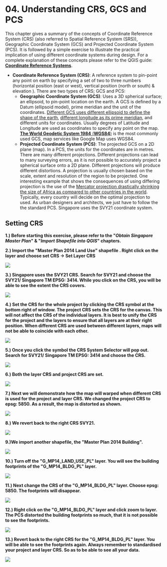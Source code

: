 # 04. Understanding CRS, GCS and PCS

This chapter gives a summary of the concepts of Coordinate Reference System \(CRS\) \(also referred to Spatial Reference System \(SRS\)\), Geographic Coordinate System \(GCS\) and Projected Coordinate System \(PCS\). It is followed by a simple exercise to illustrate the practical implication of using different coordinate systems during design. For a complete explanation of these concepts please refer to the QGIS guide: [**Coordinate Reference Systems**](https://docs.qgis.org/testing/en/docs/gentle_gis_introduction/coordinate_reference_systems.html#figure-projection-families).

* **Coordinate Reference System \(CRS\)**: A reference system to pin-point any point on earth by specifying a set of two to three numbers \(horizontal position \(east or west\), vertical position \(north or south\) & elevation \). There are two types of CRS; GCS and PCS:
  * **Geographic Coordinate System \(GCS\)**: Uses a 3D spherical surface; an ellipsoid, to pin-point location on the earth. A GCS is defined by a Datum \(ellipsoid model\), prime meridian and the unit of the coordinates. [Different GCS uses different ellipsoid to define the shape of the earth](http://support.virtual-surveyor.com/support/solutions/articles/1000261329-what-is-an-ellipsoid-), [different longitude as its prime meridian](https://en.wikipedia.org/wiki/Prime_meridian), and different units for coordinates. Usually degrees of Latitude and Longitude are used as coordinates to specify any point on the map.  [**The World Geodetic System 1984** \(**WGS84**\)](http://support.virtual-surveyor.com/support/solutions/articles/1000261351-what-is-wgs84-) is the most commonly used GCS, map services like Google Map uses WGS84. 
  * **Projected Coordinate System \(PCS\)**: The projected GCS on a 2D plane \(map\). In a PCS, the units for the coordinates are in metres. There are many different projections. Different projections can lead to many surveying errors, as it is not possible to accurately project a spherical surface onto a 2D plane. Different projections will produce different distortions. A projection is usually chosen based on the scale, extent and resolution of the region to be projected. One interesting example that shows the consequences of using differing projection is the use of the [Mercator projection drastically shrinking the size of Africa as compared to other countries in the world](https://edition.cnn.com/2016/08/18/africa/real-size-of-africa/index.html). Typically, every country will decide on the optimal projection to used. As urban designers and architects, we just have to follow the the standard PCS. Singapore uses the SVY21 coordinate system.

## Setting CRS

**1.\) Before starting this exercise, please refer to the "**_**Obtain Singapore Master Plan**_**" & "**_**Import Shapefile into QGIS**_**" chapters.**

**2.\) Import the "Master Plan 2014 Land Use" shapefile . Right click on the layer and choose set CRS -&gt; Set Layer CRS**

![](../.gitbook/assets/image%20%28123%29.png)

**3.\) Singapore uses the SVY21 CRS. Search for SVY21 and choose the SVY21/ Singapore TM EPSG: 3414. While you click on the CRS, you will be able to see the extent the CRS covers.**

![](../.gitbook/assets/image%20%283%29.png)

**4.\) Set the CRS for the whole project by clicking the CRS symbol at the bottom right of window. The project CRS sets the CRS for the canvas. This will not affect the CRS of the individual layers. It is best to unify the CRS for the project and the layers to ensure that all layers are at their right position. When different CRS are used between different layers, maps will not be able to coincide with each other.** 

![](../.gitbook/assets/image%20%28145%29.png)

**5.\) Once you click the symbol the CRS System Selector will pop out. Search for SVY21/ Singapore TM EPSG: 3414 and choose the CRS.**

![](../.gitbook/assets/image%20%28148%29.png)

**6.\) Both the layer CRS and project CRS are set.**

![](../.gitbook/assets/image%20%2860%29.png)

**7.\) Next we will demonstrate how the map will warped when different CRS is used for the project and layer CRS. We changed the project CRS to epsg: 5850. As a result, the map is distorted as shown.**

![](../.gitbook/assets/image%20%2871%29.png)

**8.\) We revert back to the right CRS SVY21.** 

![](../.gitbook/assets/image%20%28120%29.png)

**9.\)We import another shapefile, the "Master Plan 2014 Building".** 

![](../.gitbook/assets/image%20%28116%29.png)

**10.\) Turn off the "G\_MP14\_LAND\_USE\_PL" layer. You will see the building footprints of the "G\_MP14\_BLDG\_PL" layer.**

![](../.gitbook/assets/image%20%2872%29.png)

**11.\) Next change the CRS of the "G\_MP14\_BLDG\_PL" layer. Choose epsg: 5850. The footprints will disappear.**

![](../.gitbook/assets/image%20%2836%29.png)

**12.\) Right click on the "G\_MP14\_BLDG\_PL" layer and click zoom to layer. The PCS distorted the building footprints so much, that it is not possible to see the footprints.**

![](../.gitbook/assets/image%20%2863%29.png)

**13.\) Revert back to the right CRS for the "G\_MP14\_BLDG\_PL" layer. You will be able to see the footprints again. Always remember to standardised your project and layer CRS. So as to be able to see all your data.**

![](../.gitbook/assets/image%20%287%29.png)



